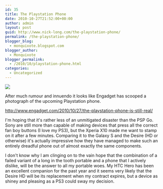 ```yaml
---
id: 35
title: The Playstation Phone
date: 2010-10-27T21:52:00+00:00
author: admin
layout: post
guid: http://www.nick-long.com/the-playstation-phone/
permalink: /the-playstation-phone/
blogger_blog:
  - monquixote.blogspot.com
blogger_author:
  - Monquixote
blogger_permalink:
  - /2010/10/playstation-phone.html
categories:
  - Uncategorized
---
```

 ![](http://www.nick-long.com/wp-content/uploads/2010/10/media_httpwwwblogcdnc_uxuHo.jpg.scaled500.jpg)

  After much rumour and innuendo it looks like Engadget has scooped a photograph of the upcoming Playstation phone.
  
  <a href="http://www.engadget.com/2010/10/27/the-playstation-phone-is-still-real/">http://www.engadget.com/2010/10/27/the-playstation-phone-is-still-real/</a>
  
  I'm hoping that it's rather less of an unmitigated disaster than the PSP Go. Sony are still more than capable of making devices that press all the correct fan boy buttons (I love my PS3), but the Xperia X10 made me want to stamp on it after a few minutes. Comparing it to the Galaxy S and the Desire (HD or otherwise) it's actually impressive how they have managed to make such an entirely dreadful phone out of almost exactly the same components.
  
  I don't know why I am clinging on to the vain hope that the combination of a failed variant of a long in the tooth portable and a phone that I actively dislike, will be the answer to all my portable woes. My HTC Hero has been an excellent companion for the past year and it seems very likely that the Desire HD will be its replacement when my contract expires, but a device as shiney and pleasing as a PS3 could sway my decision. 